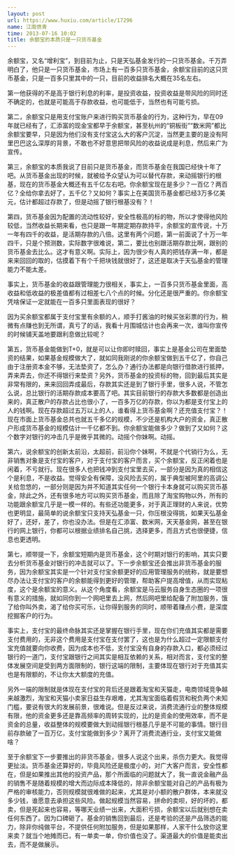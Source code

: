 ```yaml
---
layout: post
url: https://www.huxiu.com/article/17296
name: 江南愤青
time: 2013-07-16 10:02
title: 余额宝的本质只是一只货币基金
---
```

余额宝，又名“增利宝”，到目前为止，只是天弘基金发行的一只货币基金。千万弄明白了，他只是一只货币基金，市场上有一百多只货币基金，余额宝目前的这只货币基金，只是一百多只里其中的一只，目前的收益排名大概在35名左右。

第一他获得的不是高于银行利息的利率，是投资收益，投资收益是带风险的同时还不确定的，也就是可能高于存款收益，也可能低于，当然也有可能亏损。

第二，余额宝只是用支付宝账户来进行购买货币基金的行为，这种行为，早在09年就已经有了，汇添富的现金宝都早于余额宝，甚至杭州的“铜板街”“数米网”都比余额宝要早，只是因为他们没有支付宝这么大的客户沉淀，当然更主要的是没有阿里巴巴这么深厚的背景，不敢也不好意思把带风险的收益说成是利息，然后来广为宣传。

第三，余额宝的本质我说了目前只是货币基金，而货币基金在我国已经快十年了吧。从货币基金出现的时候，就被给予众望认为可以替代存款，来动摇银行的根基，现在的货币基金大概还有五千亿左右吧。你余额宝现在是多少？一百亿？两百亿？全给你拿去好了，五千亿？又如何？事实上在美国货币基金都已经3万多亿美元，估计都超过存款了，但是动摇了银行根基没有？！

第四，货币基金因为配置的流动性较好，安全性极高的标的物，所以才使得他风险较低，当然收益长期来看，也只是跟一年期定期存款持平，余额宝的宣传说，十万一年有四千的收益，是活期存款的八倍。这里有两个问题，第一前面说了十万一年四千，只是个预测数，实际数字很难说，第二，要比也别跟活期存款比啊，跟别的货币基金去比么。这才有意义啊。实际上，因为很少有人真的把钱存满一年，都是来来回回的取的，估摸着下有个千把块钱就很好了，这还是取决于天弘基金的管理能力不能太差。

事实上，货币基金的收益跟管理能力很相关，事实上，一百多只货币基金里面，高收益和低收益的极差值都有过相差七八个点的时候。分化还是很严重的。你余额宝凭啥保证一定就能在一百多只里面表现的很好？

因为买余额宝都属于支付宝里有余额的人，顺手打酱油的时候买张彩票的行为，稍微有点赚也到无所谓，真亏了的话，我看十月围城估计也会再来一次，谁叫你宣传的时候铺天盖地要跟利息做比较呢？

第五，货币基金能做到T+0，就是可以让你即时赎回，事实上是基金公司在里面垫资的结果，如果基金规模做大了，就如同我刚说的你余额宝做到五千亿了，你自己由于注册资本金不够，无法垫资了，怎么办？通行办法都是向银行借款进行抵押，弄来弄去，你还不得银行来垫资？另外，货币基金的投资标的物，回到最后其实是非常有限的，来来回回弄成最后，存款其实还是到了银行手里，很多人说，不管怎么说，总比银行的活期存款成本要高了吧。其实目前银行的存款大多数都是创造出来的，真正散户的存款占比也很小了，一百多万亿的存款，你以为都是支付宝上的人的钱啊。现在存款超过五万以上的人，谁看得上货币基金啊？还充值支付宝？！现在市面上货币基金总共也就五千多亿的规模，不少还是机构大户的资金，真正散户形成货币基金的规模估计一千亿都不到。你余额宝能做多少？做到了又如何？这个数字对银行的冲击几乎是微乎其微的。动摇个你妹啊。动摇。

第六，说余额宝的创新太前沿，太超前，前沿你个妹啊，不就是个代销行为么，无非销售对象是支付宝的客户，对于支付宝的客户而言，买个余额宝，反正闲着也是闲着，不亏就行。现在很多人也把钱冲到支付宝里去买，一部分是因为真的相信这个是利息，不是收益。觉得安全有保障，没风险去买的，属于典型被阿里的高调公关给忽悠的，一部分则是因为并不知道其实任何一个银行卡本身就可以购买货币基金，除此之外，还有很多地方可以购买货币基金，而且除了淘宝购物以外，所有的功能跟余额宝几乎是一模一样的。有些还功能更多，对于真正理财的人来说，优势也更明显，最简单的说余额宝只支持天弘基金一只，你压根没得挑，如果天弘基金好了，还好，差了，你也没办法。但是在汇添富、数米网，天天基金网，甚至在银行的网上银行，你都可以根据业绩排名自己挑，选择更多，而且方式也很便捷，信息也更透明。

第七，顺带提一下，余额宝短期内是货币基金，这个时期对银行的影响，其实只要去分析货币基金对银行的冲击就可以了。下一步余额宝还会推出非货币基金的服务，因为余额宝其实是一个针对支付宝余额更好的应用管理服务的统称，就是要想尽办法让支付宝的客户的余额能得到更好的管理，帮助客户提高增值，从而实现粘度，这个是余额宝的意义。从这个角度看，余额宝是马云服务自身生态圈的一项很有意义的措施，就如同你到一个网吧里去上网，然后网吧里给配备了附加服务，饿了给你叫外卖，渴了给你买可乐，让你得到服务的同时，顺带着赚点小费，是深度挖掘客户的行为。

事实上，支付宝的最终命脉其实还是掌握在银行手里，现在你们充值其实都是需要支付费用的，无非这个费用是支付宝在支付罢了，这也是为什么超过一定限额支付宝充值就要向你收费，因为成本也不低，支付宝没有自身的存款入口，都必须经过银行的一道门，支付宝跟银行之间其实是相互依赖的关系，相对而言，支付宝的整体发展空间是受到两方面限制的，银行这端的限制，主要体现在银行对于充值其实也是有限额的，不让你太大额度的充值。

另外一端的限制就是体现在支付宝的背后还是跟着淘宝和天猫走，电商领域竞争越来越激烈，淘宝和天猫小卖家日益生存艰难，尤其淘宝面临着假货和税负两个未知门槛，要说有很大的发展前景，很难说。但是反过来说，消费流通行业的整体规模有限，他的资金更多还是靠高频率的周转实现的，比的是资金的使用效率，而不是资金的总量，收益整体的规模要做大到动摇银行根基几乎是不可能的事情。银行目前存款破了一百万亿，支付宝能做到多少？离开了消费流通行业，支付宝又能做啥？

至于余额宝下一步要推出的非货币基金，很多人说这个出来，杀伤力更大。我觉得更扯淡。货币基金还算好的，毕竟风险还是极度小的，对广大客户而言，安全性都在，但是如果推出其他的投资产品，那个所面临的问题就大了，我一直说金融产品的销售不是随着规模的增大而边际成本降低的，除非余额宝能对自己的产品有极为严格的审核能力，否则规模就很难做的起来，尤其是对小额的散户群体，本来就没多少钱，谁愿意去承担这些风险。做起规模当然容易，拼命的卖呗，好的坏的，都卖，但是死起来也容易，等哪天业绩一出来，大面积亏损，余额宝以后就别想在卖任何东西了。因为口碑砸了。基金的销售回到最后，还是考验的还是产品筛选的能力，除非你纯做平台，不提供任何附加服务，但是如果那样，人家干什么放你这里来卖？就当个地摊而已，有一单卖一单，你价值也没了。渠道最大的价值是能卖出去，而不是做展示。

